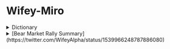 # Wifey-Miro

<details>
  <summary>Dictionary</summary>

  
- [@WifeyAlpha](https://twitter.com/WifeyAlpha/)=tradingDiary
- 👸=real wifey= [@RealAlphaWifey](https://twitter.com/RealAlphaWifey/)
- volq=wifey= [@VolatilityQ](https://twitter.com/VolatilityQ) =🐷👸
- cq=chief quant=job=dog=systems
- fam=family
- 🐷=core positions=fam
- 🐟🦐🐙🦞🦑🦪🍣🦀=hedged
- 🦔🐷=hedged pig portfolio
- 🚬=over leveraged
- 🐰=risk on portfolio
- 🐒=beta=buy&hold
- 🦆=thematic investing
- 🌴=jungle=market
- 🐗=volq og=solo jungle warrior
- 👶🐷=piglet=just started pig 
- wifey 3x=levered tactical trades
- 🛒=big loss=carted
- 🪦=Ironed out=margin call
- 🗜=buckle up=big move coming
- boomer index=dow
- spivvy=front month vix
- 🔮=🪄=market commentary
- 🖤🪄=real wifey
- intras = intraday
- green dress=ath pnl
- zeee puts = options book
- 🍩=idiot
- 🍔=cringe
- 🩸= market selling off
- 🧌=wifey troll
- marche=spx=market
- mega pints=good day
- 🥩=down spx=pnl up
- 🥦=up spx=pnl down
- 🐳=institutional
- 😵‍💫=normie= no clue
- 😵😵‍💫=unborn normie
- 👶😵‍💫=newborn normie
- cqqtaf=?
</details>

<details>
  <summary>[Bear Market Rally Summary](https://twitter.com/WifeyAlpha/status/1539966248787886080)</summary>

## 1. What are **B**ear **M**arket **R**allies = **BMR**?
BMR are secondary reactions in the opposite direction of the primary trend. The primary trend in bear markets is down. BMR tend to be short covering rallies and at times when aggressive downward moves become exhausted.

BMR are market bids over +5%

## 2. Expected BMR length and peak

2008 GFC top BMRs 24%, 19%, 12%, 12% & 11%

Dot Com top BMRs 21%, 21%, 21%, 19% & 15%

These were not inflationary bear markets but they have the most similar structure from market participants perspective

Can last quarters & seem like regime change

## 3. How to trade BMR start & end
Start: Technicals can overpower fundamentals in the short-term & cause brutal rallies. Exhaustion and overextension are prerequisites. 

End: [Market dullness quote tweet](https://twitter.com/wifeyalpha/status/1533107847571156993?s=21&t=NCHhthT5k_Oaold5d4Oa1Q) 
BMR can bid & retrace 50% of the original down move.

## 4. How to prepare for BMR
[See chapter 6 of Schultz](https://pbs.twimg.com/media/FV8PLcTVEAAZB-h?format=jpg&name=medium)
https://pbs.twimg.com/media/FV8PLcJVUAA3iAQ?format=jpg&name=large

## 5. References (book & papers)
- [Predictability of Bull and Bear Markets](https://papers.ssrn.com/sol3/papers.cfm?abstract_id=3559215)
- [Components of Bull and Bear Markets](https://twitter.com/wifeyalpha/status/1482398858017714182?s=21&t=NCHhthT5k_Oaold5d4Oa1Q)
- [Bull and Bear Markets During the COVID-19 Pandemic](https://papers.ssrn.com/sol3/papers.cfm?abstract_id=3747168)
- [Bear Market Investing Strategies](https://cdn.preterhuman.net/texts/finance_and_marketing/stock_market/Harry%20D%20Schultz%20-%20Bear%20Market%20Investing%20Strategies.pdf)
</details>

